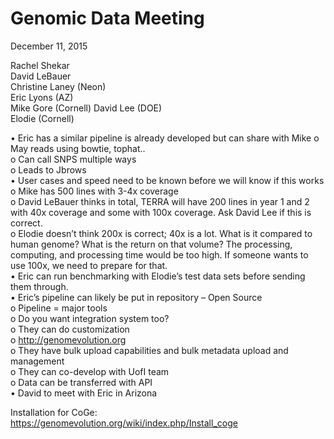 # Genomic Data Meeting
December 11, 2015

Rachel Shekar  
David LeBauer  
Christine Laney (Neon)  
Eric Lyons (AZ)  
Mike Gore (Cornell) 
David Lee (DOE)  
Elodie (Cornell)  
  
  •	Eric has a similar pipeline is already developed but can share with Mike
    o	May reads using bowtie, tophat..  
    o	Can call SNPS multiple ways   
    o	Leads to Jbrows  
  •	User cases and speed need to be known before we will know if this works  
    o	Mike has 500 lines with 3-4x coverage  
    o	David LeBauer thinks in total, TERRA will have 200 lines in year 1 and 2 with 40x coverage and some with 100x coverage.  Ask David Lee if this is correct.  
    o	Elodie doesn’t think 200x is correct; 40x is a lot.  What is it compared to human genome?  What is the return on that volume?  The processing, computing, and processing time would be too high.  If someone wants to use 100x, we need to prepare for that.  
  •	Eric can run benchmarking with Elodie’s test data sets before sending them through.  
  •	Eric’s pipeline can likely be put in repository – Open Source  
o	Pipeline = major tools  
o	Do you want integration system too?   
o	They can do customization   
o	http://genomevolution.org  
o	They have bulk upload capabilities and bulk metadata upload and management  
o	They can co-develop with UofI team  
o	Data can be transferred with API  
•	David to meet with Eric in Arizona    
  
Installation for CoGe: https://genomevolution.org/wiki/index.php/Install_coge
